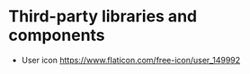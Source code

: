 #  Third-party libraries and components

- User icon
    https://www.flaticon.com/free-icon/user_149992

